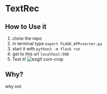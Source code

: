 # TextRec

## How to Use it
1. clone the repo 
2. in terminal type `export FLASK_APP=server.py`
3. start it with `python3 -m flask run`
4. get to this url `localhost:500`
5. Test it! 
![ezgif com-crop](https://user-images.githubusercontent.com/32599057/60686133-bb477a80-9eaf-11e9-8f88-42e720495668.gif)
## Why?
why not

